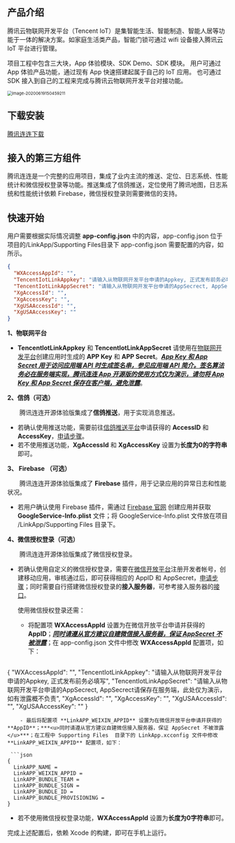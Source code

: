 ## 产品介绍

腾讯云物联网开发平台（Tencent IoT）是集智能生活、智能制造、智能人居等功能于一体的解决方案。如家庭生活类产品，智能门锁可通过 wifi 设备接入腾讯云 IoT 平台进行管理。

项目工程中包含三大块，App 体验模块、SDK Demo、SDK 模块。 用户可通过 App 体验产品功能，通过现有 App 快速搭建起属于自己的 IoT 应用。 也可通过 SDK 接入到自己的工程来完成与腾讯云物联网开发平台对接功能。

  

  <img src="https://main.qcloudimg.com/raw/1db56b17fe7f333b5d78ed6a717c0cf3/Picture1_APP_SDK_SDKDemo.png" alt="image-20200619150459211" style="zoom:67%;" />


  

## 下载安装

[腾讯连连下载](https://github.com/tencentyun/iot-link-ios/wiki/下载安装)

  

## 接入的第三方组件

腾讯连连是一个完整的应用项目，集成了业内主流的推送、定位、日志系统、性能统计和微信授权登录等功能。推送集成了信鸽推送，定位使用了腾讯地图，日志系统和性能统计依赖 Firebase，微信授权登录则需要微信的支持。

  

## 快速开始

用户需要根据实际情况调整 **app-config.json** 中的内容，app-config.json 位于项目的/LinkApp/Supporting Files目录下 app-config.json 需要配置的内容，如所示。   
  
```json
{
  "WXAccessAppId": "",
  "TencentIotLinkAppkey": "请输入从物联网开发平台申请的Appkey, 正式发布前务必填写",
  "TencentIotLinkAppSecret": "请输入从物联网开发平台申请的AppSecrect, AppSecrect请保存在服务端，此处仅为演示，如有泄露概不负责",
  "XgAccessId": "",
  "XgAccessKey": "",
  "XgUSAAccessId": "",
  "XgUSAAccessKey": ""
}
```   

**1、物联网平台**
* **TencentIotLinkAppkey** 和 **TencentIotLinkAppSecret** 请使用在[物联网开发平台](https://cloud.tencent.com/product/iotexplorer)创建应用时生成的 **APP Key** 和 **APP Secret**。<u>***App Key 和 App Secret 用于访问应用端 API 时生成签名串，参见[应用端 API 简介](https://cloud.tencent.com/document/product/1081/40773)。签名算法务必在服务端实现，腾讯连连 App 开源版的使用方式仅为演示，请勿将 App Key 和 App Secret 保存在客户端，避免泄露***</u>。

**2、信鸽（可选）**

&emsp;&emsp;腾讯连连开源体验版集成了**信鸽推送**，用于实现消息推送。

* 若确认使用推送功能，需要前往[信鸽推送平台](https://cloud.tencent.com/product/tpns?fromSource=gwzcw.2454256.2454256.2454256&utm_medium=cpc&utm_id=gwzcw.2454256.2454256.2454256)申请获得的 **AccessID** 和 **AccessKey**，[申请步骤](https://cloud.tencent.com/product/tpns/getting-started)。
* 若不使用推送功能，**XgAccessId** 和 **XgAccessKey**  设置为**长度为0的字符串**即可。
  

**3、 Firebase （可选）**

&emsp;&emsp;腾讯连连开源体验版集成了 **Firebase** 插件，用于记录应用的异常日志和性能状况。
* 若用户确认使用 Firebase 插件，需通过 [Firebase 官网](https://firebase.google.cn/?hl=zh-cn) 创建应用并获取 **GoogleService-Info.plist** 文件；将 GoogleService-Info.plist 文件放在项目 /LinkApp/Supporting Files 目录下。

**4、微信授权登录（可选）**
  
&emsp;&emsp;腾讯连连开源体验版集成了微信授权登录。    

* 若确认使用自定义的微信授权登录，需要在[微信开放平台](https://open.weixin.qq.com/)注册开发者帐号，创建移动应用，审核通过后，即可获得相应的 AppID 和 AppSecret，[申请步骤](https://developers.weixin.qq.com/doc/oplatform/Mobile_App/WeChat_Login/Development_Guide.html)；同时需要自行搭建微信授权登录的**接入服务器**，可参考接入服务器的[接口](https://cloud.tencent.com/document/product/1081/40781)。

   使用微信授权登录还需：
    - 将配置项 **WXAccessAppId** 设置为在微信开放平台申请并获得的 **AppID**；***<u>同时请遵从官方建议自建微信接入服务器，保证 AppSecret 不被泄露</u>***；在 app-config.json 文件中修改 **WXAccessAppId**  配置项，如下：   
   
  ```json
{
  "WXAccessAppId": "",
  "TencentIotLinkAppkey": "请输入从物联网开发平台申请的Appkey, 正式发布前务必填写",
  "TencentIotLinkAppSecret": "请输入从物联网开发平台申请的AppSecrect, AppSecrect请保存在服务端，此处仅为演示，如有泄露概不负责",
  "XgAccessId": "",
  "XgAccessKey": "",
  "XgUSAAccessId": "",
  "XgUSAAccessKey": ""
}
```
    - 最后将配置项 **LinkAPP_WEIXIN_APPID** 设置为在微信开放平台申请并获得的 **AppID**；***<u>同时请遵从官方建议自建微信接入服务器，保证 AppSecret 不被泄露</u>***；在工程中 Supporting Files  目录下的 LinkApp.xcconfig 文件中修改 **LinkAPP_WEIXIN_APPID** 配置项，如下：

 ```json
{
  LinkAPP_NAME = 
  LinkAPP_WEIXIN_APPID = 
  LinkAPP_BUNDLE_TEAM =
  LinkAPP_BUNDLE_SIGN = 
  LinkAPP_BUNDLE_ID = 
  LinkAPP_BUNDLE_PROVISIONING = 
}
```

* 若不使用微信授权登录功能，**WXAccessAppId** 设置为**长度为0字符串**即可。​    

完成上述配置后，依赖 Xcode 的构建，即可在手机上运行。
